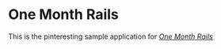 # One Month Rails

This is the pinteresting sample application for [*One Month Rails*](http://onemonthrails.com)
